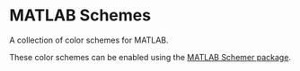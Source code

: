 MATLAB Schemes
==============

A collection of color schemes for MATLAB.

These color schemes can be enabled using the [MATLAB Schemer package].

  [MATLAB Schemer package]: https://github.com/scottclowe/matlab-schemer
